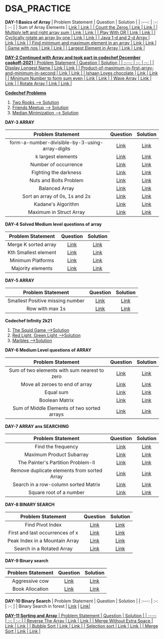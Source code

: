 # DSA_PRACTICE
<B>DAY-1
  Basics of Array</B>
| Problem Statement | Question  | Solution  |
| :---:   | :-: | :-: |
| Sum of Array Elements | <a href="https://practice.geeksforgeeks.org/problems/sum-of-array-elements2502/1"> Link | <a href="https://github.com/Gneya/DSA_PRACTICE/blob/main/Array/sum_of_array.java"> Link  |
| Count the Zeros | <a href="https://practice.geeksforgeeks.org/problems/count-the-zeros2550/1"> Link | <a href="https://github.com/Gneya/DSA_PRACTICE/blob/main/Array/count_the_zeros.java"> Link  |
| Multiply left and right array sum | <a href="https://practice.geeksforgeeks.org/problems/multiply-left-and-right-array-sum1555/1"> Link | <a href="https://github.com/Gneya/DSA_PRACTICE/blob/main/Array/multiply_sum.java"> Link  |
| Play With OR | <a href="https://practice.geeksforgeeks.org/problems/play-with-or5515/1"> Link | <a href="https://github.com/Gneya/DSA_PRACTICE/blob/main/Array/play_with_or.java"> Link |
| Cyclically rotate an array by one | <a href="https://practice.geeksforgeeks.org/problems/cyclically-rotate-an-array-by-one2614/1"> Link | <a href="https://github.com/Gneya/DSA_PRACTICE/blob/main/Array/rotate_by_one.java"> Link |
| Java 1-d and 2-d Array | <a href="https://practice.geeksforgeeks.org/problems/java-1-d-and-2-d-array2952/1"> Link | <a href="https://github.com/Gneya/DSA_PRACTICE/blob/main/Array/array.java"> Link |
| Find minimum and maximum element in an array | <a href="https://practice.geeksforgeeks.org/problems/find-minimum-and-maximum-element-in-an-array4428/1"> Link | <a href="https://github.com/Gneya/DSA_PRACTICE/blob/main/Array/max_min_of_array.java"> Link |
| Game with nos | <a href="https://practice.geeksforgeeks.org/problems/game-with-nos3123/1"> Link | <a href="https://github.com/Gneya/DSA_PRACTICE/blob/main/Array/game_with_nos.java"> Link |
| Largest Element in Array | <a href="https://practice.geeksforgeeks.org/problems/largest-element-in-array4009/1"> Link | <a href="https://github.com/Gneya/DSA_PRACTICE/blob/main/Array/largest_in_array.java"> Link |
  
<B>DAY-2
  Continued with Array and took part in codechef December cookoff-2021</B>
  | Problem Statement | Question  | Solution  |
| :---:   | :-: | :-: |
| Display Longest Name | <a href="https://practice.geeksforgeeks.org/problems/display-longest-name0853/1"> Link | <a href="https://github.com/Gneya/DSA_PRACTICE/blob/main/Array/display_longest_name.java"> Link  |
 | Product-of-maximum-in-first-array-and-minimum-in-second | <a href="https://practice.geeksforgeeks.org/problems/product-of-maximum-in-first-array-and-minimum-in-second3943/1"> Link | <a href="https://github.com/Gneya/DSA_PRACTICE/blob/main/Array/product_of_maxmin.java"> Link  |
  | Ishaan Loves chocolate | <a href="https://practice.geeksforgeeks.org/problems/ishaan-loves-chocolates2156/1"> Link | <a href="https://github.com/Gneya/DSA_PRACTICE/blob/main/Array/ishan_loves_chocolate.java"> Link  |
  | Minimum Number to form sum even | <a href="https://practice.geeksforgeeks.org/problems/minimum-number-to-form-the-sum-even0326/1"> Link | <a href="https://github.com/Gneya/DSA_PRACTICE/blob/main/Array/form_sum.java"> Link  |
 | Wave Array | <a href="https://practice.geeksforgeeks.org/problems/wave-array-1587115621/1"> Link | <a href="https://github.com/Gneya/DSA_PRACTICE/blob/main/Array/wave_array.java"> Link  |
   | Rotate Array | <a href="https://practice.geeksforgeeks.org/problems/rotate-array-by-n-elements/0"> Link | <a href="https://github.com/Gneya/DSA_PRACTICE/blob/main/Array/rotate.java"> Link  |
  
  <B>Codechef Problems</B>
  <ol>
    <li><a href="https://www.codechef.com/COOK136C/problems/TWOROOKS">Two Rooks --> <a href="https://github.com/Gneya/DSA_PRACTICE/blob/main/codechef/two_rooks.java">Solution</li>
    <li><a href="https://www.codechef.com/COOK136C/problems/FRIMEET">Friends Meetup --> <a href="https://github.com/Gneya/DSA_PRACTICE/blob/main/codechef/friends_meetup.java">Solution</li>
    <li><a href="https://www.codechef.com/COOK136C/problems/MEDMIN">Median Minimization --> <a href="https://github.com/Gneya/DSA_PRACTICE/blob/main/codechef/median_minimization.java">Solution</a></li>
  </ol>
<b>DAY-3 ARRAY</b>
      
   | Problem Statement | Question  | Solution  |
| :---:   | :-: | :-: |
| form-a-number-divisible-by-3-using-array-digits | <a href="https://practice.geeksforgeeks.org/problems/form-a-number-divisible-by-3-using-array-digits0717/1"> Link | <a href="https://github.com/Gneya/DSA_PRACTICE/blob/main/Array/divsible_by_three.java"> Link  |
 | k largest elements  | <a href="https://practice.geeksforgeeks.org/problems/k-largest-elements4206/1"> Link | <a href="https://github.com/Gneya/DSA_PRACTICE/blob/main/Array/k_largest_elements.java"> Link  |
 | Number of occurrence  | <a href="https://practice.geeksforgeeks.org/problems/number-of-occurrence2259/1"> Link | <a href="https://github.com/Gneya/DSA_PRACTICE/blob/main/Array/number_of_occurrence.java"> Link  |
 | Fighting the darkness  | <a href="https://practice.geeksforgeeks.org/problems/fighting-the-darkness3949/1"> Link | <a href="https://github.com/Gneya/DSA_PRACTICE/blob/main/Array/fighting_the_darkness.java"> Link  |
 | Nuts and Bolts Problem  | <a href="https://practice.geeksforgeeks.org/problems/nuts-and-bolts-problem0431/1"> Link | <a href="https://github.com/Gneya/DSA_PRACTICE/blob/main/Array/nuts_and_bolts.java"> Link  |
 | Balanced Array  | <a href="https://practice.geeksforgeeks.org/problems/balanced-array07200720/1"> Link | <a href="https://github.com/Gneya/DSA_PRACTICE/blob/main/Array/balanced_array.java"> Link  |
 | Sort an array of 0s, 1s and 2s  | <a href="https://practice.geeksforgeeks.org/problems/sort-an-array-of-0s-1s-and-2s4231/1"> Link | <a href="https://github.com/Gneya/DSA_PRACTICE/blob/main/Array/sort_0_1_2.java"> Link  |
 | Kadane's Algorithm  | <a href="https://practice.geeksforgeeks.org/problems/kadanes-algorithm-1587115620/1"> Link | <a href="https://github.com/Gneya/DSA_PRACTICE/blob/main/Array/kadens_algorithm.java"> Link  |
 | Maximum in Struct Array  | <a href="https://practice.geeksforgeeks.org/problems/maximum-in-struct-array/1"> Link | <a href="https://github.com/Gneya/DSA_PRACTICE/blob/main/Array/maximum_in_struct_array.java"> Link  |

<b>DAY-4 Solved Medium level questions of array</b>
      
   | Problem Statement | Question  | Solution  |
| :---:   | :-: | :-: |
| Merge K sorted array | <a href="https://practice.geeksforgeeks.org/problems/merge-k-sorted-arrays/1"> Link | <a href="https://github.com/Gneya/DSA_PRACTICE/blob/main/Array/merged_k_sorted.java"> Link  |
| Kth Smallest element | <a href="https://practice.geeksforgeeks.org/problems/kth-smallest-element5635/1"> Link | <a href="https://github.com/Gneya/DSA_PRACTICE/blob/main/Array/kth_smallest_element.java"> Link  |
| Minimum Platforms | <a href="https://practice.geeksforgeeks.org/problems/minimum-platforms-1587115620/1"> Link | <a href="https://github.com/Gneya/DSA_PRACTICE/blob/main/Array/minimum_platform.java"> Link  |
| Majority elements | <a href="https://practice.geeksforgeeks.org/problems/majority-element-1587115620/1"> Link | <a href="https://github.com/Gneya/DSA_PRACTICE/blob/main/Array/majority_element.java"> Link  |

<b>DAY-5 ARRAY</b>
      
   | Problem Statement | Question  | Solution  |
| :---:   | :-: | :-: |
| Smallest Positive missing number | <a href="https://practice.geeksforgeeks.org/problems/smallest-positive-missing-number-1587115621/1/"> Link | <a href="https://github.com/Gneya/DSA_PRACTICE/blob/main/Array/missing_number.java"> Link  |
| Row with max 1s | <a href="https://practice.geeksforgeeks.org/problems/row-with-max-1s0023/1/"> Link | <a href="https://github.com/Gneya/DSA_PRACTICE/blob/main/Array/row_with_max_one.java"> Link  |

<b>Codechef Infinity 2k21</b>
 <ol>
   <li> <a href="https://www.codechef.com/INFI21C/problems/SQUIDRULE">The Squid Game --></a><a href="https://github.com/Gneya/DSA_PRACTICE/blob/main/codechef/squid_game.java">Solution</a></li>
  <li> <a href="https://www.codechef.com/INFI21C/problems/DOLL">Red Light, Green Light --></a><a href="https://github.com/Gneya/DSA_PRACTICE/blob/main/codechef/red_green_light.java">Solution</a></li>
   <li> <a href="https://www.codechef.com/INFI21C/problems/MARBLE">Marbles --></a><a href="https://github.com/Gneya/DSA_PRACTICE/blob/main/codechef/marbles.java">Solution</a></li>
      </ol>
   
<b>DAY-6 Medium Level questions of ARRAY</b>
      
| Problem Statement | Question  | Solution  |
| :---:   | :-: | :-: |
| Sum of two elements with sum nearest to zero  | <a href="https://practice.geeksforgeeks.org/problems/two-numbers-with-sum-closest-to-zero1737/1"> Link | <a href="https://github.com/Gneya/DSA_PRACTICE/blob/main/Array/nearest_zero.java"> Link  |
| Move all zeroes to end of array  | <a href="https://practice.geeksforgeeks.org/problems/move-all-zeroes-to-end-of-array0751/1"> Link | <a href="https://github.com/Gneya/DSA_PRACTICE/blob/main/Array/move_all_zeros.java"> Link  |
| Equal sum | <a href="https://practice.geeksforgeeks.org/problems/equal-sum0810/1"> Link | <a href="https://github.com/Gneya/DSA_PRACTICE/blob/main/Array/equal_sum.java"> Link  |
| Boolean Matrix | <a href="https://practice.geeksforgeeks.org/problems/boolean-matrix-problem-1587115620/1/"> Link | <a href="https://github.com/Gneya/DSA_PRACTICE/blob/main/Array/boolean_matrix.java"> Link  |
| Sum of Middle Elements of two sorted arrays  | <a href="https://practice.geeksforgeeks.org/problems/sum-of-middle-elements-of-two-sorted-arrays2305/1/"> Link | <a href="https://github.com/Gneya/DSA_PRACTICE/blob/main/Array/sum_of_mid.java"> Link  |

<b>DAY-7 ARRAY ans SEARCHING</b>
      
   | Problem Statement | Question  | Solution  |
| :---:   | :-: | :-: |
| Find the frequency | <a href="https://practice.geeksforgeeks.org/problems/find-the-frequency/1"> Link | <a href="https://github.com/Gneya/DSA_PRACTICE/blob/main/Array/find_frequency.java"> Link  |
| Maximum Product Subarray | <a href="https://practice.geeksforgeeks.org/problems/maximum-product-subarray3604/1"> Link | <a href="https://github.com/Gneya/DSA_PRACTICE/blob/main/Array/maximum_product.java"> Link  |
| The Painter's Partition Problem-II  | <a href="https://practice.geeksforgeeks.org/problems/the-painters-partition-problem1535/1"> Link | <a href="https://github.com/Gneya/DSA_PRACTICE/blob/main/Array/painters_partition.java"> Link  |
| Remove duplicate elements from sorted Array  | <a href="https://practice.geeksforgeeks.org/problems/remove-duplicate-elements-from-sorted-array/1"> Link | <a href="https://github.com/Gneya/DSA_PRACTICE/blob/main/Array/remove_duplicate.java"> Link  |
| Search in a row-column sorted Matrix  | <a href="https://practice.geeksforgeeks.org/problems/search-in-a-matrix-1587115621/1"> Link | <a href="https://github.com/Gneya/DSA_PRACTICE/blob/main/Array/search_in_matrix.java"> Link  |
| Square root of a number  | <a href="https://practice.geeksforgeeks.org/problems/square-root/1"> Link | <a href="https://github.com/Gneya/DSA_PRACTICE/blob/main/Array/square_root.java"> Link  |

<b>DAY-8  BINARY SEARCH</b>
      
   | Problem Statement | Question  | Solution  |
| :---:   | :-: | :-: |
| Find Pivot Index | <a href="https://leetcode.com/problems/find-pivot-index/"> Link | <a href="https://github.com/Gneya/DSA_PRACTICE/blob/main/Binary%20Search/pivot_index..java"> Link  |
| First and last occurrences of x  | <a href="https://practice.geeksforgeeks.org/problems/first-and-last-occurrences-of-x3116/1"> Link | <a href="https://github.com/Gneya/DSA_PRACTICE/blob/main/Binary%20Search/first_and_last_occurence.java"> Link  |
| Peak Index in a Mountain Array | <a href="https://leetcode.com/problems/peak-index-in-a-mountain-array/"> Link | <a href="https://github.com/Gneya/DSA_PRACTICE/blob/main/Binary%20Search/peak_in_mountain.java"> Link  |
| Search in a Rotated Array  | <a href="https://practice.geeksforgeeks.org/problems/search-in-a-rotated-array4618/1#"> Link | <a href="https://github.com/Gneya/DSA_PRACTICE/blob/main/Binary%20Search/search_in_rotated.java"> Link  |

<b>DAY-9 Binary search</b>
      
   | Problem Statement | Question  | Solution  |
| :---:   | :-: | :-: |
| Aggressive cow  | <a href="https://www.codingninjas.com/codestudio/problems/aggressive-cows_1082559"> Link | <a href="https://github.com/Gneya/DSA_PRACTICE/blob/main/Binary%20Search/aggressive_cow.java"> Link  |
| Book Allocation | <a href="https://www.codingninjas.com/codestudio/problems/allocate-books_1090540?leftPanelTab=0"> Link | <a href="https://github.com/Gneya/DSA_PRACTICE/blob/main/Binary%20Search/book_allocation.java"> Link  |

<b>DAY-10 Binary Search</b>
| Problem Statement | Question  | Solution  |
| :---:   | :-: | :-: |
| Binary Search in forest | <a href="https://practice.geeksforgeeks.org/problems/ffd66b6a0bf7cefb9987fa455974b6ea5695709e/1/"> Link</a> | <a href="https://github.com/Gneya/DSA_PRACTICE/blob/main/Binary%20Search/search_in_forest.java"> Link|
      
<b>DAY-11 Sorting and Array</b>
| Problem Statement | Question  | Solution  |
| :---:   | :-: | :-: |
| Reverse The Array | <a href="https://www.codingninjas.com/codestudio/problems/reverse-the-array_1262298"> Link | <a href="https://github.com/Gneya/DSA_PRACTICE/blob/main/Array/reverse_array.java"> Link  |
| Merge Without Extra Space  | <a href="https://practice.geeksforgeeks.org/problems/merge-two-sorted-arrays-1587115620/1#"> Link | <a href="https://github.com/Gneya/DSA_PRACTICE/blob/main/Array/merge_without_space.java"> Link  |
| Bubble Sort | <a href="https://practice.geeksforgeeks.org/problems/bubble-sort/1"> Link | <a href="https://github.com/Gneya/DSA_PRACTICE/blob/main/sorting/bubble_sort.java"> Link  |
| Selection sort | <a href="https://practice.geeksforgeeks.org/problems/selection-sort/1"> Link | <a href="https://github.com/Gneya/DSA_PRACTICE/blob/main/sorting/selection_sort.java"> Link  |
| Merge Sort | <a href="https://practice.geeksforgeeks.org/problems/merge-sort/1"> Link | <a href="https://github.com/Gneya/DSA_PRACTICE/blob/main/sorting/merge_sort.java"> Link  |
